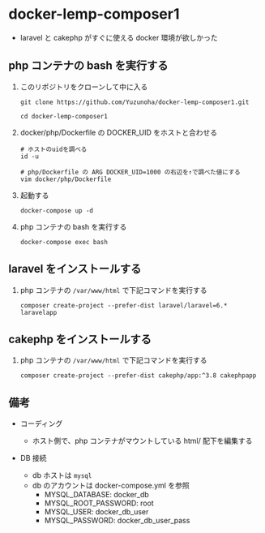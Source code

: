 # docker-lemp-composer1

- laravel と cakephp がすぐに使える docker 環境が欲しかった

## php コンテナの bash を実行する

1. このリポジトリをクローンして中に入る

   ```
   git clone https://github.com/Yuzunoha/docker-lemp-composer1.git

   cd docker-lemp-composer1
   ```

1. docker/php/Dockerfile の DOCKER_UID をホストと合わせる

   ```
   # ホストのuidを調べる
   id -u

   # php/Dockerfile の ARG DOCKER_UID=1000 の右辺を↑で調べた値にする
   vim docker/php/Dockerfile
   ```

1. 起動する

   ```
   docker-compose up -d
   ```

1. php コンテナの bash を実行する

   ```
   docker-compose exec bash
   ```

## laravel をインストールする

1. php コンテナの `/var/www/html` で下記コマンドを実行する
   ```
   composer create-project --prefer-dist laravel/laravel=6.* laravelapp
   ```

## cakephp をインストールする

1. php コンテナの `/var/www/html` で下記コマンドを実行する
   ```
   composer create-project --prefer-dist cakephp/app:^3.8 cakephpapp
   ```

## 備考

- コーディング

  - ホスト側で、php コンテナがマウントしている html/ 配下を編集する

- DB 接続
  - db ホストは `mysql`
  - db のアカウントは docker-compose.yml を参照
    - MYSQL_DATABASE: docker_db
    - MYSQL_ROOT_PASSWORD: root
    - MYSQL_USER: docker_db_user
    - MYSQL_PASSWORD: docker_db_user_pass
